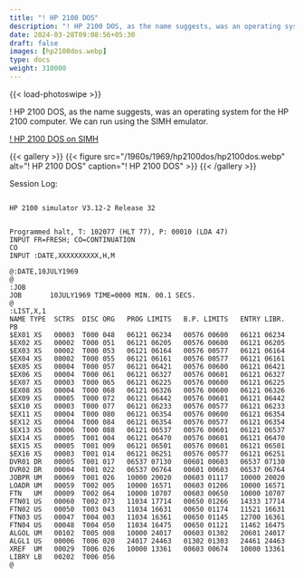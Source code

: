 ```yaml
---
title: "! HP 2100 DOS"
description: "! HP 2100 DOS, as the name suggests, was an operating system for the HP 2100 computer."
date: 2024-03-28T09:08:56+05:30
draft: false
images: [hp2100dos.webp]
type: docs
weight: 310000
---
```


{{< load-photoswipe >}}

! HP 2100 DOS, as the name suggests, was an operating system for the HP 2100 computer. We can run using the SIMH emulator.

<section class="section section-sm">
  <div class="container">
    <div class="row justify-content-center text-center">
      <div class="col-lg-5">
        <p><a class="btn btn-primary btn-md px-4 mb-1" href="https://virtualhub.eu.org/1960s/1969/hp2100dos/simh/" role="button">! HP 2100 DOS on SIMH</a></p>
      </div>
    </div>
  </div>
</section>

{{< gallery >}}
  {{< figure src="/1960s/1969/hp2100dos/hp2100dos.webp" alt="! HP 2100 DOS" caption="! HP 2100 DOS" >}}
{{< /gallery >}}

Session Log:

```console

HP 2100 simulator V3.12-2 Release 32


Programmed halt, T: 102077 (HLT 77), P: 00010 (LDA 47)
INPUT FR=FRESH; CO=CONTINUATION
CO
INPUT :DATE,XXXXXXXXXX,H,M

@:DATE,10JULY1969
@
:JOB
JOB       10JULY1969 TIME=0000 MIN. 00.1 SECS.
@
:LIST,X,1
NAME TYPE  SCTRS  DISC ORG   PROG LIMITS   B.P. LIMITS   ENTRY LIBR.  PB
$EX01 XS   00003  T000 048   06121 06234   00576 00600   06121 06234
$EX02 XS   00002  T000 051   06121 06205   00576 00600   06121 06205
$EX03 XS   00002  T000 053   06121 06164   00576 00577   06121 06164
$EX04 XS   00002  T000 055   06121 06161   00576 00577   06121 06161
$EX05 XS   00004  T000 057   06121 06421   00576 00600   06121 06421
$EX06 XS   00004  T000 061   06121 06327   00576 00601   06121 06327
$EX07 XS   00003  T000 065   06121 06225   00576 00600   06121 06225
$EX08 XS   00004  T000 068   06121 06326   00576 00600   06121 06326
$EX09 XS   00005  T000 072   06121 06442   00576 00601   06121 06442
$EX10 XS   00003  T000 077   06121 06233   00576 00577   06121 06233
$EX11 XS   00004  T000 080   06121 06354   00576 00600   06121 06354
$EX12 XS   00004  T000 084   06121 06354   00576 00577   06121 06354
$EX13 XS   00006  T000 088   06121 06537   00576 00601   06121 06537
$EX14 XS   00005  T001 004   06121 06470   00576 00601   06121 06470
$EX15 XS   00005  T001 009   06121 06501   00576 00601   06121 06501
$EX16 XS   00003  T001 014   06121 06251   00576 00577   06121 06251
DVR01 DR   00005  T001 017   06537 07130   00601 00603   06537 07130
DVR02 DR   00004  T001 022   06537 06764   00601 00603   06537 06764
JOBPR UM   00069  T001 026   10000 20020   00603 01117   10000 20020
LOADR UM   00059  T002 005   10000 16571   00603 01206   10000 16571
FTN   UM   00009  T002 064   10000 10707   00603 00650   10000 10707
FTN01 US   00060  T002 073   11034 17714   00650 01266   14333 17714
FTN02 US   00050  T003 043   11034 16631   00650 01174   11521 16631
FTN03 US   00047  T004 003   11034 16361   00650 01145   12700 16361
FTN04 US   00048  T004 050   11034 16475   00650 01121   11462 16475
ALGOL UM   00102  T005 008   10000 24017   00603 01302   20601 24017
ALGL1 US   00006  T006 020   24017 24463   01302 01303   24461 24463
XREF  UM   00029  T006 026   10000 13361   00603 00674   10000 13361
LIBRY LB   00202  T006 056
@

```
